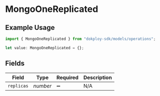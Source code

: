 # MongoOneReplicated

## Example Usage

```typescript
import { MongoOneReplicated } from "dokploy-sdk/models/operations";

let value: MongoOneReplicated = {};
```

## Fields

| Field              | Type               | Required           | Description        |
| ------------------ | ------------------ | ------------------ | ------------------ |
| `replicas`         | *number*           | :heavy_minus_sign: | N/A                |